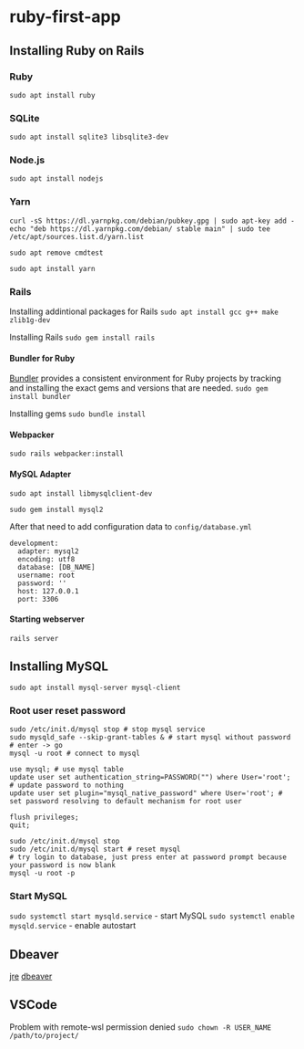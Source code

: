 # ruby-first-app

## Installing Ruby on Rails

### Ruby
`sudo apt install ruby`


### SQLite
`sudo apt install sqlite3 libsqlite3-dev`


### Node.js
`sudo apt install nodejs`


### Yarn
`curl -sS https://dl.yarnpkg.com/debian/pubkey.gpg | sudo apt-key add -`
`echo "deb https://dl.yarnpkg.com/debian/ stable main" | sudo tee /etc/apt/sources.list.d/yarn.list`

`sudo apt remove cmdtest`

`sudo apt install yarn`


### Rails

Installing addintional packages for Rails
`sudo apt install gcc g++ make zlib1g-dev`

Installing Rails
`sudo gem install rails`


#### Bundler for Ruby
[Bundler](https://bundler.io/) provides a consistent environment for Ruby projects by tracking and installing the exact gems and versions that are needed. 
`sudo gem install bundler`

Installing gems
`sudo bundle install`


#### Webpacker
`sudo rails webpacker:install`


#### MySQL Adapter
`sudo apt install libmysqlclient-dev`

`sudo gem install mysql2`

After that need to add configuration data to `config/database.yml`
```
development:
  adapter: mysql2
  encoding: utf8
  database: [DB_NAME]
  username: root
  password: ''
  host: 127.0.0.1
  port: 3306
```

#### Starting webserver
`rails server`


## Installing MySQL
`sudo apt install mysql-server mysql-client`

### Root user reset password
```
sudo /etc/init.d/mysql stop # stop mysql service
sudo mysqld_safe --skip-grant-tables & # start mysql without password
# enter -> go
mysql -u root # connect to mysql
```

```
use mysql; # use mysql table
update user set authentication_string=PASSWORD("") where User='root'; # update password to nothing
update user set plugin="mysql_native_password" where User='root'; # set password resolving to default mechanism for root user

flush privileges;
quit;
```

```
sudo /etc/init.d/mysql stop 
sudo /etc/init.d/mysql start # reset mysql
# try login to database, just press enter at password prompt because your password is now blank
mysql -u root -p 
```

### Start MySQL

`sudo systemctl start mysqld.service` - start MySQL
`sudo systemctl enable mysqld.service` - enable autostart

## Dbeaver

[jre](https://www.java.com/ru/download/windows-64bit.jsp)
[dbeaver](https://dbeaver.io/)

## VSCode
Problem with remote-wsl permission denied
`sudo chown -R USER_NAME /path/to/project/`
